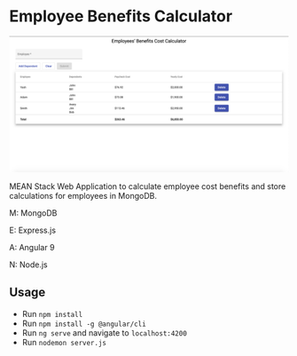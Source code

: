 # Employee Benefits Calculator

![](employee-benefits.png)

MEAN Stack Web Application to calculate employee cost benefits and store calculations for employees in MongoDB.

M: MongoDB

E: Express.js

A: Angular 9 

N: Node.js

## Usage
* Run `npm install`
* Run `npm install -g @angular/cli`
* Run `ng serve` and navigate to `localhost:4200`
* Run `nodemon server.js`

